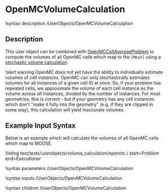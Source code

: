 # OpenMCVolumeCalculation

!syntax description /UserObjects/OpenMCVolumeCalculation

## Description

This user object can be combined with [OpenMCCellAverageProblem](/problems/OpenMCCellAverageProblem.md)
to compute the volumes of all OpenMC cells which map to the `[Mesh]` using a
[stochastic volume calculation](https://docs.openmc.org/en/stable/usersguide/volume.html).

!alert warning
OpenMC does not yet have the ability to individually estimate volumes of cell _instances_.
OpenMC can only stochastically estimates volumes for all instances of a given cell ID at once.
So, if your problem has repeated cells, we approximate the volume of each cell instance as
the volume across _all_ instances, divided by the number of instances. For most geometries,
this is correct - but if your geometry has any cell instances which don't "make it fully
into the geometry" (e.g. if they are clipped in some way), this calculation will yield
inaccurate volumes.

## Example Input Syntax

Below is an example which will calculate the volumes of all OpenMC cells which map to
MOOSE.

!listing test/tests/userobjects/volume_calculation/openmc.i
  start=Problem
  end=Executioner

!syntax parameters /UserObjects/OpenMCVolumeCalculation

!syntax inputs /UserObjects/OpenMCVolumeCalculation

!syntax children /UserObjects/OpenMCVolumeCalculation
